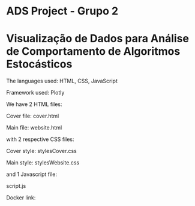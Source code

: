 # ADS Project - Grupo 2
# Visualização de Dados para Análise de Comportamento de Algoritmos Estocásticos

The languages used: HTML, CSS, JavaScript

Framework used: Plotly

We have 2 HTML files:

Cover file: cover.html

Main file: website.html

with 2 respective CSS files:

Cover style: stylesCover.css

Main style: stylesWebsite.css

and 1 Javascript file:

script.js

Docker link: 
